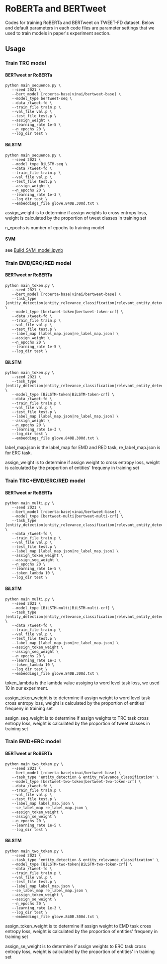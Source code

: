 # RoBERTa and BERTweet
Codes for training RoBERTa and BERTweet on TWEET-FD dataset.
Below and default parameters in each code files are parameter settings that we used to train models in paper's experiment section.

## Usage
### Train TRC model
#### BERTweet or RoBERTa
```linux
python main_sequence.py \
   --seed 2021 \
   --bert_model [roberta-base|vinai/bertweet-base] \
   --model_type bertweet-seq \
   --data /tweet-fd \
   --train_file train.p \
   --val_file val.p \
   --test_file test.p \
   --assign_weight \
   --learning_rate 1e-5 \
   --n_epochs 20 \
   --log_dir test \
```

#### BiLSTM
```linux
python main_sequence.py \
   --seed 2021 \
   --model_type BiLSTM-seq \
   --data /tweet-fd \
   --train_file train.p \
   --val_file val.p \
   --test_file test.p \
   --assign_weight \
   --n_epochs 20 \
   --learning_rate 1e-3 \
   --log_dir test \
   --embeddings_file glove.840B.300d.txt \
```
assign_weight is to determine if assign weights to cross entropy loss, weight is calculated by the proportion of tweet classes in training set

n_epochs is number of epochs to training model

#### SVM
see [Bulid_SVM_model.ipynb](Bulid_SVM_model.ipynb)


### Train EMD/ERC/RED model
#### BERTweet or RoBERTa
```linux
python main_token.py \
   --seed 2021 \
   --bert_model [roberta-base|vinai/bertweet-base] \
   --task_type [entity_detection|entity_relevance_classification|relevant_entity_detection] \
   --model_type [bertweet-token|bertweet-token-crf] \
   --data /tweet-fd \
   --train_file train.p \
   --val_file val.p \
   --test_file test.p \
   --label_map [label_map.json|re_label_map.json] \
   --assign_weight \
   --n_epochs 20 \
   --learning_rate 1e-5 \
   --log_dir test \
```

#### BiLSTM
```linux
python main_token.py \
   --seed 2021 \
   --task_type [entity_detection|entity_relevance_classification|relevant_entity_detection] \
   --model_type [BiLSTM-token|BiLSTM-token-crf] \
   --data /tweet-fd \
   --train_file train.p \
   --val_file val.p \
   --test_file test.p \
   --label_map [label_map.json|re_label_map.json] \
   --assign_weight \
   --n_epochs 20 \
   --learning_rate 1e-3 \
   --log_dir test \ 
   --embeddings_file glove.840B.300d.txt \
```
label_map.json is the label_map for EMD and RED task, re_label_map.json is for ERC task.

assign_weight is to determine if assign weight to cross entropy loss, weight is calculated by the proportion of entities' frequeny in training set


### Train TRC+EMD/ERC/RED model
#### BERTweet or RoBERTa
```linux
python main_multi.py \
   --seed 2021 \
   --bert_model [roberta-base|vinai/bertweet-base] \
   --model_type [bertweet-multi|bertweet-multi-crf] \
   --task_type [entity_detection|entity_relevance_classification|relevant_entity_detection] \
   --data /tweet-fd \
   --train_file train.p \
   --val_file val.p \
   --test_file test.p \
   --label_map [label_map.json|re_label_map.json] \
   --assign_token_weight \
   --assign_seq_weight \
   --n_epochs 20 \
   --learning_rate 1e-5 \
   --token_lambda 10 \
   --log_dir test \
```
#### BiLSTM
```linux
python main_multi.py \
   --seed 2021 \
   --model_type [BiLSTM-multi|BiLSTM-multi-crf] \
   --task_type [entity_detection|entity_relevance_classification|relevant_entity_detection] \
   --data /tweet-fd \
   --train_file train.p \
   --val_file val.p \
   --test_file test.p \
   --label_map [label_map.json|re_label_map.json] \
   --assign_token_weight \
   --assign_seq_weight \
   --n_epochs 20 \
   --learning_rate 1e-3 \
   --token_lambda 10 \
   --log_dir test \
   --embeddings_file glove.840B.300d.txt \
```
token_lambda is the lambda value assiging to word level task loss, we used 10 in our experiment.

assign_token_weight is to determine if assign weight to word level task cross entropy loss, weight is calculated by the proportion of entities' frequeny in training set

assign_seq_weight is to determine if assign weights to TRC task cross entropy loss, weight is calculated by the proportion of tweet classes in training set

### Train EMD+ERC model
#### BERTweet or RoBERTa
```linux
python main_two_token.py \
   --seed 2021 \
   --bert_model [roberta-base|vinai/bertweet-base] \
   --task_type 'entity_detection & entity_relevance_classification' \
   --model_type [bertweet-two-token|bertweet-two-token-crf] \
   --data /tweet-fd \
   --train_file train.p \
   --val_file val.p \
   --test_file test.p \
   --label_map label_map.json \
   --se_label_map re_label_map.json \
   --assign_token_weight \
   --assign_se_weight \
   --n_epochs 20 \
   --learning_rate 1e-5 \
   --log_dir test \
```

#### BiLSTM
```linux
python main_two_token.py \
   --seed 2021 \
   --task_type 'entity_detection & entity_relevance_classification' \
   --model_type [BiLSTM-two-token|BiLSTM-two-token-crf] \
   --data /tweet-fd \
   --train_file train.p \
   --val_file val.p \
   --test_file test.p \
   --label_map label_map.json \
   --se_label_map re_label_map.json \
   --assign_token_weight \
   --assign_se_weight \
   --n_epochs 20 \
   --learning_rate 1e-3 \
   --log_dir test \
   --embeddings_file glove.840B.300d.txt \
```

assign_token_weight is to determine if assign weight to EMD task cross entropy loss, weight is calculated by the proportion of entities' frequeny in training set

assign_se_weight is to determine if assign weights to ERC task cross entropy loss, weight is calculated by the proportion of entities' in training set
